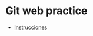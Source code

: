 # Git web practice

* [Instrucciones](https://codelabs-preview.appspot.com/?file_id=1H40sqzJODMql-SDeICRWaIk6TShVI7U6ReD84W_nZGs#0)


